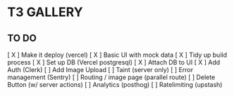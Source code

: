 # T3 GALLERY


## TO DO

[ X ]     Make it deploy (vercel)
[ X ]     Basic UI with mock data
[ X ]     Tidy up build process
[ X ]     Set up DB (Vercel postgresql)
[ X ]     Attach DB to UI
[ X ]     Add Auth (Clerk)
[  ]     Add Image Upload
[  ]     Taint (server only) 
[  ]     Error management (Sentry)
[  ]     Routing / image page (parallel route)
[  ]     Delete Button (w/ server actions)
[  ]     Analytics (posthog)
[  ]     Ratelimiting (upstash)